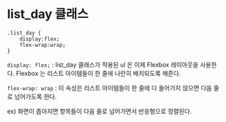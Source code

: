 list_day 클래스 
===
```
.list_day {
    display:flex;
    flex-wrap:wrap;
}
```
`display: flex;` : list_day 클래스가 적용된 ul 은 이제 Flexbox 레이아웃을 사용한다. Flexbox 는 리스트 아이템들이 한 줄에 나란히 배치되도록 해준다.

`flex-wrap: wrap` : 이 속성은 리스트 아이템들이 한 줄에 다 들어가지 않으면 다음 줄로 넘어가도록 한다.

ex) 화면이 좁아지면 항목들이 다음 줄로 넘어가면서 반응형으로 정렬된다.


